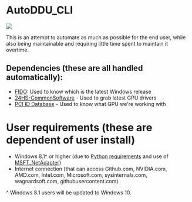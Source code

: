 # AutoDDU_CLI

![](Chikaftw_upscaled.png)


This is an attempt to automate as much as possible for the end user, while also being maintainable and requiring little time spent to maintain it overtime.

## Dependencies (these are all handled automatically):
- [FIDO](https://github.com/pbatard/Fido): Used to know which is the latest Windows release
- [24HS-CommonSoftware](https://github.com/24HourSupport/CommonSoftware) - Used to grab latest GPU drivers
- [PCI ID Database](http://pci-ids.ucw.cz/) - Used to know what GPU we're working with

# User requirements (these are dependent of user install)
- Windows 8.1^ or higher (due to [Python requirements](https://docs.python.org/3/using/windows.html) and use of [MSFT_NetAdapter](https://docs.microsoft.com/en-us/previous-versions/windows/desktop/legacy/hh968170(v=vs.85)))
- Internet connection (that can access Github.com, NVIDIA.com, AMD.com, Intel.com, Microsoft.com, sysinternals.com, wagnardsoft.com, githubusercontent.com)

^ Windows 8.1 users will be updated to Windows 10.

